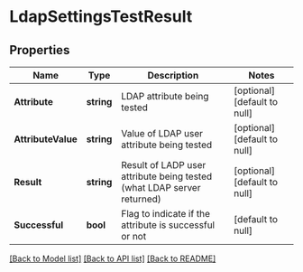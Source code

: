 # LdapSettingsTestResult

## Properties
Name | Type | Description | Notes
------------ | ------------- | ------------- | -------------
**Attribute** | **string** | LDAP attribute being tested | [optional] [default to null]
**AttributeValue** | **string** | Value of LDAP user attribute being tested | [optional] [default to null]
**Result** | **string** | Result of LADP user attribute being tested (what LDAP server returned) | [optional] [default to null]
**Successful** | **bool** | Flag to indicate if the attribute is successful or not | [default to null]

[[Back to Model list]](../README.md#documentation-for-models) [[Back to API list]](../README.md#documentation-for-api-endpoints) [[Back to README]](../README.md)


